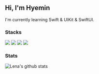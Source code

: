 ## Hi, I'm Hyemin
I'm currently learning Swift & UIKit & SwiftUI. 

### Stacks
<img src="https://img.shields.io/badge/-iOS-%23000000?style=plastic&logo=Apple&logoColor=white"/> <img src="https://img.shields.io/badge/swift-E34F26?style=plastic&logo=swift&logoColor=white"> <img src="https://img.shields.io/badge/c++-00599C?style=plastic&logo=c%2B%2B&logoColor=white"> <img src="https://img.shields.io/badge/python-3776AB?style=plastic&logo=python&logoColor=white">


### Stats
<!--START_SECTION:activity-->


 
![Lena's github stats](https://github-readme-stats.vercel.app/api?username=lenamin&show_icons=true&theme=dracula)
